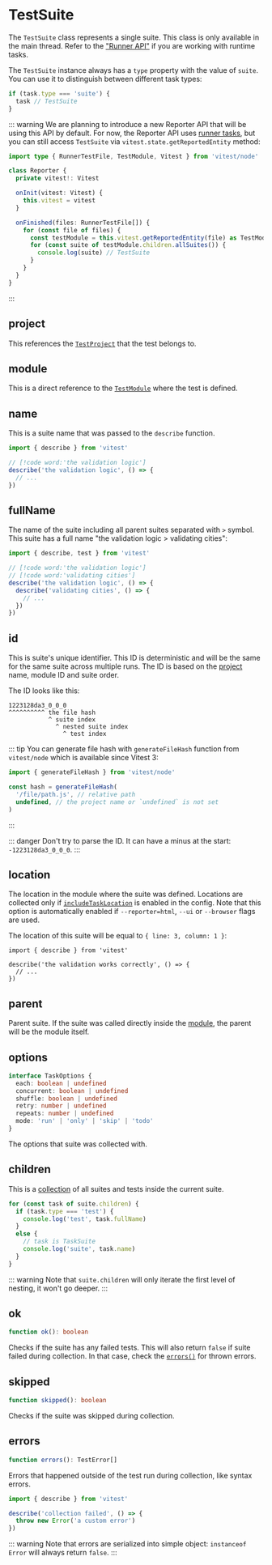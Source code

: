 # TestSuite

The `TestSuite` class represents a single suite. This class is only available in the main thread. Refer to the ["Runner API"](/advanced/runner#tasks) if you are working with runtime tasks.

The `TestSuite` instance always has a `type` property with the value of `suite`. You can use it to distinguish between different task types:

```ts
if (task.type === 'suite') {
  task // TestSuite
}
```

::: warning
We are planning to introduce a new Reporter API that will be using this API by default. For now, the Reporter API uses [runner tasks](/advanced/runner#tasks), but you can still access `TestSuite` via `vitest.state.getReportedEntity` method:

```ts
import type { RunnerTestFile, TestModule, Vitest } from 'vitest/node'

class Reporter {
  private vitest!: Vitest

  onInit(vitest: Vitest) {
    this.vitest = vitest
  }

  onFinished(files: RunnerTestFile[]) {
    for (const file of files) {
      const testModule = this.vitest.getReportedEntity(file) as TestModule
      for (const suite of testModule.children.allSuites()) {
        console.log(suite) // TestSuite
      }
    }
  }
}
```
:::

## project

This references the [`TestProject`](/advanced/api/test-project) that the test belongs to.

## module

This is a direct reference to the [`TestModule`](/advanced/api/test-module) where the test is defined.

## name

This is a suite name that was passed to the `describe` function.

```ts
import { describe } from 'vitest'

// [!code word:'the validation logic']
describe('the validation logic', () => {
  // ...
})
```

## fullName

The name of the suite including all parent suites separated with `>` symbol. This suite has a full name "the validation logic > validating cities":

```ts
import { describe, test } from 'vitest'

// [!code word:'the validation logic']
// [!code word:'validating cities']
describe('the validation logic', () => {
  describe('validating cities', () => {
    // ...
  })
})
```

## id

This is suite's unique identifier. This ID is deterministic and will be the same for the same suite across multiple runs. The ID is based on the [project](/advanced/api/test-project) name, module ID and suite order.

The ID looks like this:

```
1223128da3_0_0_0
^^^^^^^^^^ the file hash
           ^ suite index
             ^ nested suite index
               ^ test index
```

::: tip
You can generate file hash with `generateFileHash` function from `vitest/node` which is available since Vitest 3:

```ts
import { generateFileHash } from 'vitest/node'

const hash = generateFileHash(
  '/file/path.js', // relative path
  undefined, // the project name or `undefined` is not set
)
```
:::

::: danger
Don't try to parse the ID. It can have a minus at the start: `-1223128da3_0_0_0`.
:::

## location

The location in the module where the suite was defined. Locations are collected only if [`includeTaskLocation`](/config/#includetasklocation) is enabled in the config. Note that this option is automatically enabled if `--reporter=html`, `--ui` or `--browser` flags are used.

The location of this suite will be equal to `{ line: 3, column: 1 }`:

```ts:line-numbers {3}
import { describe } from 'vitest'

describe('the validation works correctly', () => {
  // ...
})
```

## parent

Parent suite. If the suite was called directly inside the [module](/advanced/api/test-module), the parent will be the module itself.

## options

```ts
interface TaskOptions {
  each: boolean | undefined
  concurrent: boolean | undefined
  shuffle: boolean | undefined
  retry: number | undefined
  repeats: number | undefined
  mode: 'run' | 'only' | 'skip' | 'todo'
}
```

The options that suite was collected with.

## children

This is a [collection](/advanced/api/test-collection) of all suites and tests inside the current suite.

```ts
for (const task of suite.children) {
  if (task.type === 'test') {
    console.log('test', task.fullName)
  }
  else {
    // task is TaskSuite
    console.log('suite', task.name)
  }
}
```

::: warning
Note that `suite.children` will only iterate the first level of nesting, it won't go deeper.
:::

## ok

```ts
function ok(): boolean
```

Checks if the suite has any failed tests. This will also return `false` if suite failed during collection. In that case, check the [`errors()`](#errors) for thrown errors.

## skipped

```ts
function skipped(): boolean
```

Checks if the suite was skipped during collection.

## errors

```ts
function errors(): TestError[]
```

Errors that happened outside of the test run during collection, like syntax errors.

```ts {4}
import { describe } from 'vitest'

describe('collection failed', () => {
  throw new Error('a custom error')
})
```

::: warning
Note that errors are serialized into simple object: `instanceof Error` will always return `false`.
:::
